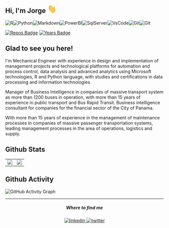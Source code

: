 ## Hi, I'm Jorge <img src="https://github.com/jorgehsaavedra/jorgehsaavedra/blob/main/assets/Hi.gif" width="29px">
<img alt="R" src="https://img.shields.io/badge/r-%23276DC3.svg?style=for-the-badge&logo=r&logoColor=white"/><img alt="Python" src="https://img.shields.io/badge/python-%2314354C.svg?style=for-the-badge&logo=python&logoColor=white"/><img alt="Markdown" src="https://img.shields.io/badge/markdown-%23000000.svg?style=for-the-badge&logo=markdown&logoColor=white"/><img alt="PowerBI" src="https://img.shields.io/badge/PowerBI-F2C811?style=for-the-badge&logo=Power%20BI&logoColor=white"/><img alt="SqlServer" src="https://img.shields.io/badge/Microsoft_SQL_Server-CC2927?style=for-the-badge&logo=microsoft-sql-server&logoColor=white"/><img alt="VsCode" src="https://img.shields.io/badge/Visual_Studio_Code-0078D4?style=for-the-badge&logo=visual%20studio%20code&logoColor=white"/><img alt="Git" src="https://img.shields.io/badge/Git-F05032?style=for-the-badge&logo=git&logoColor=white"/><img alt="Git" src="https://img.shields.io/badge/Docker-2CA5E0?style=for-the-badge&logo=docker&logoColor=white"/>

[![Repos Badge](https://badges.pufler.dev/repos/jorgehsaavedra)](https://badges.pufler.dev) [![Years Badge](https://badges.pufler.dev/years/jorgehsaavedra)](https://badges.pufler.dev)

## Glad to see you here! 
I'm Mechanical Engineer with experience in design and implementation of management projects and technological platforms for automation and process control, data analysis and advanced analytics using Microsoft technologies, R and Python language, with studies and certifications in data processing and information technologies

Manager of Business Intelligence in companies of massive transport system as more than 1200 buses in operation, with more than 15 years of experience in public transport and Bus Rapid Transit. Business intelligence consultant for companies for the financial sector of the City of Panama.

With more than 15 years of experience in the management of maintenance processes in companies of massive passenger transportation systems, leading management processes in the area of operations, logistics and supply.

## Github Stats  
<table><tr><td valign="top" width="50%">

<img src="https://github-readme-stats.vercel.app/api?username=jorgehsaavedra&show_icons=true&count_private=true&hide_border=true" align="left" style="width: 100%" />
</td><td valign="top" width="50%">
<img src="https://github-readme-streak-stats.herokuapp.com/?user=jorgehsaavedra&hide_border=true" align="left" style="width: 100%" />
</td></tr></table>   

## Github Activity  
![GitHub Activity Graph](https://activity-graph.herokuapp.com/graph?username=jorgehsaavedra&bg_color=ffffff&color=708090&line=4078c0&point=4078c0&area=true&hide_border=false)  

------------
<div align="center">
<h5>Where to find me</h5>
<a href="https://linkedin.com/in/https://www.linkedin.com/in/jorgesaavedragomez/" target="_blank">
<img src=https://img.shields.io/badge/linkedin-%231E77B5.svg?&style=for-the-badge&logo=linkedin&logoColor=white alt=linkedin style="margin-bottom: 5px;" />
</a>
<a href="https://twitter.com/jhsaavedra" target="_blank">
<img src=https://img.shields.io/badge/twitter-%2300acee.svg?&style=for-the-badge&logo=twitter&logoColor=white alt=twitter style="margin-bottom: 5px;" />
</a>  
</div>  


